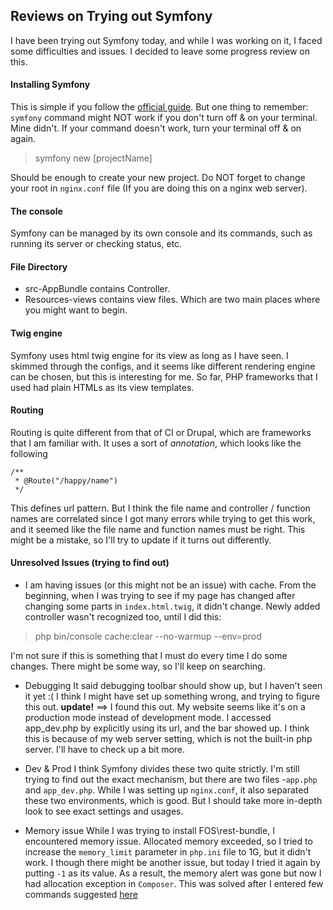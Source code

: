 ## Reviews on Trying out Symfony
I have been trying out Symfony today, and while I was working on it, I faced some difficulties and issues.
I decided to leave some progress review on this.

#### Installing Symfony
This is simple if you follow the [official guide](https://symfony.com/doc/current/setup.html). But one thing to remember: `symfony` command might NOT work if you don't turn off & on your terminal. Mine didn't. If your command doesn't work, turn your terminal off & on again.
> symfony new [projectName]

Should be enough to create your new project. Do NOT forget to change your root in `nginx.conf` file (If you are doing this on a nginx web server).

#### The console
Symfony can be managed by its own console and its commands, such as running its server or checking status, etc.

#### File Directory
* src-AppBundle contains Controller.
* Resources-views contains view files.
Which are two main places where you might want to begin.

#### Twig engine
Symfony uses html twig engine for its view as long as I have seen. I skimmed through the configs, and it seems like different rendering engine can be chosen, but this is interesting for me. So far, PHP frameworks that I used had plain HTMLs as its view templates.

#### Routing
Routing is quite different from that of CI or Drupal, which are frameworks that I am familiar with. It uses a sort of *annotation*, which looks like the following
```
/**
 * @Route("/happy/name")
 */
```
This defines url pattern. But I think the file name and controller / function names are correlated since I got many errors while trying to get this work, and it seemed like the file name and function names must be right.
This might be a mistake, so I'll try to update if it turns out differently.

#### Unresolved Issues (trying to find out)
* I am having issues (or this might not be an issue) with cache. From the beginning, when I was trying to see if my page has changed after changing some parts in `index.html.twig`, it didn't change.
Newly added controller wasn't recognized too, until I did this:
>php bin/console cache:clear --no-warmup --env=prod

I'm not sure if this is something that I must do every time I do some changes. There might be some way, so I'll keep on searching.

* Debugging
It said debugging toolbar should show up, but I haven't seen it yet :(
I think I might have set up something wrong, and trying to figure this out.
**update!**
==> I found this out. My website seems like it's on a production mode instead of development mode. I accessed app_dev.php by explicitly using its url, and the bar showed up.
I think this is because of my web server setting, which is not the built-in php server. I'll have to check up a bit more.

* Dev & Prod
I think Symfony divides these two quite strictly. I'm still trying to find out the exact mechanism, but there are two files -`app.php` and `app_dev.php`. While I was setting up `nginx.conf`, it also separated these two environments, which is good. But I should take more in-depth look to see exact settings and usages.

* Memory issue
While I was trying to install FOS\\rest-bundle, I encountered memory issue. Allocated memory exceeded, so I tried to increase the `memory_limit` parameter in `php.ini` file to 1G, but it didn't work.
I though there might be another issue, but today I tried it again by putting `-1` as its value. As a result, the memory alert was gone but now I had allocation exception in `Composer`. This was solved after I entered few commands suggested [here](https://getcomposer.org/doc/articles/troubleshooting.md#proc-open-fork-failed-errors)
